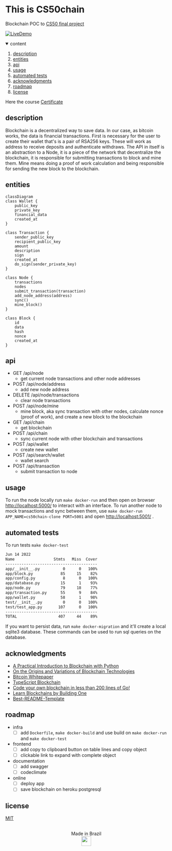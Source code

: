# This is CS50chain

Blockchain POC to [CS50 final project](https://cs50.harvard.edu/x/2022/project/)

[![LiveDemo](https://i.ytimg.com/an_webp/hocXsAqws4o/mqdefault_6s.webp?du=3000&sqp=CIz6hqwG&rs=AOn4CLAN-yXiGn9Yc-ZDQw17nNgCP9HKdQ)](https://youtu.be/hocXsAqws4o)

<details open>
  <summary>content</summary>
  <ol>
    <li><a href="#description">description</a></li>
    <li><a href="#entities">entities</a></li>
    <li><a href="#api">api</a></li>
    <li><a href="#usage">usage</a></li>
    <li><a href="#automated-tests">automated tests</a></li>
    <li><a href="#acknowledgments">acknowledgments</a></li>
    <li><a href="#roadmap">roadmap</a></li>
    <li><a href="#license">license</a></li>
  </ol>
</details>

Here the course [Certificate](https://certificates.cs50.io/3fc935e2-a295-47c9-9dd4-3658ddfb84e7.pdf?size=A4)

## description

Blockchain is a decentralized way to save data. In our case, as bitcoin works, the data is financial transactions.
First is necessary for the user to create their wallet that's is a pair of RSA256 keys. These will work as address to receive deposits and authenticate withdraws.
The API in itself is an abstraction to a Node, it is a piece of the network that decentralize the blockchain, it is responsible for submitting transactions to block and mine them.
Mine means doing a proof of work calculation and being responsible for sending the new block to the blockchain.

## entities

```mermaid
classDiagram
class Wallet {
    public_key
    private_key
    financial_data
    created_at
}

class Transaction {
    sender_public_key
    recipient_public_key
    amount
    description
    sign
    created_at
    do_sign(sender_private_key)
}

class Node {
    transactions
    nodes
    submit_transaction(transaction)
    add_node_address(address)
    sync()
    mine_block()
}

class Block {
    id
    data
    hash
    nonce
    created_at
}
```

## api

- GET /api/node
  - get current node transactions and other node addresses
- POST /api/node/address
  - add new node address
- DELETE /api/node/transactions
  - clear node transactions
- POST /api/node/mine
  - mine block, aka sync transaction with other nodes, calculate nonce (proof of work), and create a new block to the blockchain
- GET /api/chain
  - get blockchain
- POST /api/chain
  - sync current node with other blockchain and transactions
- POST /api/wallet
  - create new wallet
- POST /api/search/wallet
  - wallet search
- POST /api/transaction
  - submit transaction to node

## usage

To run the node locally run `make docker-run` and then open on browser <http://localhost:5000/> to interact with an interface.
To run another node to mock transactions and sync between them, use `make docker-run APP_NAME=cs50chain-clone PORT=5001` and open <http://localhost:5001/> .

## automated tests

To run tests `make docker-test`

```sh
Jun 14 2022
Name                 Stmts   Miss  Cover
----------------------------------------
app/__init__.py          0      0   100%
app/block.py            85     15    82%
app/config.py            8      0   100%
app/database.py         15      1    93%
app/node.py             79     18    77%
app/transaction.py      55      9    84%
app/wallet.py           58      1    98%
test/__init__.py         0      0   100%
test/test_app.py       107      0   100%
----------------------------------------
TOTAL                  407     44    89%
```

If you want to persist data, run `make docker-migration` and it'll create a local sqlite3 database. These commands can be used to run sql queries on the database.

## acknowledgments

- [A Practical Introduction to Blockchain with Python](http://adilmoujahid.com/posts/2018/03/intro-blockchain-bitcoin-python/)
- [On the Origins and Variations of Blockchain Technologies](https://arxiv.org/abs/1810.06130)
- [Bitcoin Whitepaper](https://bitcoin.org/bitcoin.pdf)
- [TypeScript Blockchain](https://github.com/khaosdoctor/typescript-blockchain)
- [Code your own blockchain in less than 200 lines of Go!](https://mycoralhealth.medium.com/code-your-own-blockchain-in-less-than-200-lines-of-go-e296282bcffc)
- [Learn Blockchains by Building One](https://medium.com/@vanflymen/learn-blockchains-by-building-one-117428612f46)
- [Best-README-Template](https://github.com/othneildrew/Best-README-Template)

## roadmap

- infra
  - [ ] add `Dockerfile`, `make docker-build` and use build on `make docker-run` and `make docker-test`
- frontend
  - [ ] add copy to clipboard button on table lines and copy object
  - [ ] clickable link to expand with complete object
- documentation
  - [ ] add swagger
  - [ ] codeclimate
- online
  - [ ] deploy app
  - [ ] save blockchain on heroku postgresql

## license

[MIT](https://github.com/victorabarros/CS50chain/blob/main/LICENSE)

<p align="center">
  <br/>
  Made in Brazil
  <br/>
  <img src="https://user-images.githubusercontent.com/42843223/222024964-9494cd55-849c-40a3-8121-8fa00d575475.png" height="30px"/>
</p>
